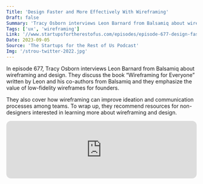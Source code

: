 ```yaml
---
Title: 'Design Faster and More Effectively With Wireframing'
Draft: false
Summary: 'Tracy Osborn interviews Leon Barnard from Balsamiq about wireframing and design.'
Tags: ['ux', 'wireframing']
Link: '//www.startupsfortherestofus.com/episodes/episode-677-design-faster-and-more-effectively-with-wireframing'
Date: 2023-09-05
Source: 'The Startups for the Rest of Us Podcast'
Img: '/strou-twitter-2022.jpg'
---
```


In episode 677, Tracy Osborn interviews Leon Barnard from Balsamiq about wireframing and design. They discuss the book “Wireframing for Everyone” written by Leon and his co-authors from Balsamiq and they emphasize the value of low-fidelity wireframes for founders. 

They also cover how wireframing can improve ideation and communication processes among teams. To wrap up, they recommend resources for non-designers interested in learning more about wireframing and design.

<iframe style="border-radius:12px" src="https://open.spotify.com/embed/episode/1DVY4ROiS6hcVTlVCJVKYf?utm_source=generator" width="100%" height="152" frameBorder="0" allowfullscreen="" allow="autoplay; clipboard-write; encrypted-media; fullscreen; picture-in-picture" loading="lazy"></iframe>